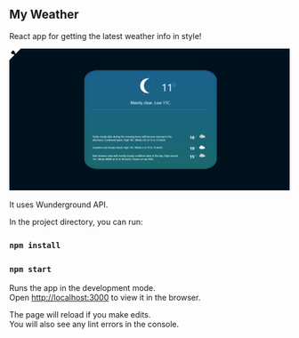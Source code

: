 
## My Weather

React app for getting the latest weather info in style!

![Alt text](/img/myweather.png?raw=true "My Weather")

It uses Wunderground API.

In the project directory, you can run:

### `npm install`
### `npm start`

Runs the app in the development mode.<br>
Open [http://localhost:3000](http://localhost:3000) to view it in the browser.

The page will reload if you make edits.<br>
You will also see any lint errors in the console.
